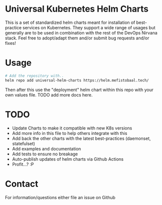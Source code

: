 # Universal Kubernetes Helm Charts

This is a set of standardized helm charts meant for installation of best-practice services on Kubernetes.  They support a wide range of usages but generally are to be used in combination with the rest of the DevOps Nirvana stack.  Feel free to adopt/adapt them and/or submit bug requests and/or fixes!

# Usage

```bash
# Add the repository with..
helm repo add universal-helm-charts https://helm.mefistobaal.tech/
```

Then after this use the "deployment" helm chart within this repo with your own values file.  TODO add more docs here.

# TODO

* Update Charts to make it compatible with new K8s versions
* Add more info in this file to help others integrate with this 
* Add back the other charts with the latest best-practices (daemonset, statefulset)
* Add examples and documentation
* Add tests to ensure no breakage
* Auto-publish updates of helm charts via Github Actions
* Profit...?  :P

# Contact

For information/questions either file an issue on Github
